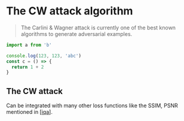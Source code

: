 # The CW attack algorithm

> The Carlini & Wagner attack is currently one of the best known algorithms to generate adversarial examples.

```js
import a from 'b'

console.log(123, 123, 'abc')
const c = () => {
  return 1 + 2
}
```

## The CW attack

Can be integrated with many other loss functions like the SSIM, PSNR mentioned in [[iqa]].

[//begin]: # "Autogenerated link references for markdown compatibility"
[iqa]: iqa.md "Image Quality Assessment"
[//end]: # "Autogenerated link references"